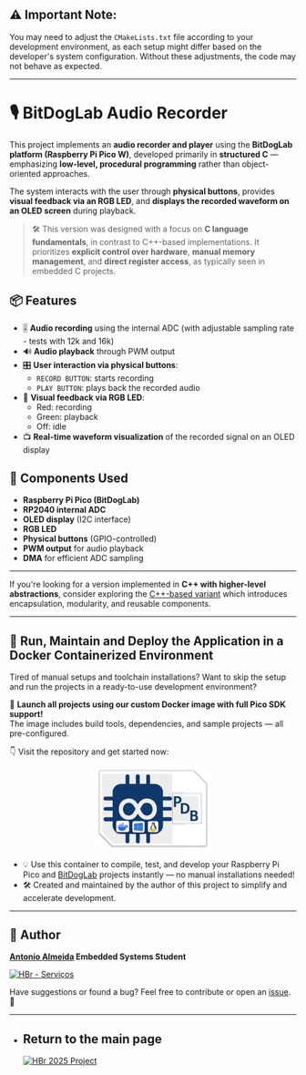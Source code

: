 ## ⚠️ Important Note:
You may need to adjust the `CMakeLists.txt` file according to your development environment, as each setup might differ based on the developer's system configuration. Without these adjustments, the code may not behave as expected.

---

# 🎙️ BitDogLab Audio Recorder

This project implements an **audio recorder and player** using the **BitDogLab platform (Raspberry Pi Pico W)**, developed primarily in **structured C** — emphasizing **low-level, procedural programming** rather than object-oriented approaches.

The system interacts with the user through **physical buttons**, provides **visual feedback via an RGB LED**, and **displays the recorded waveform on an OLED screen** during playback.

> 🛠️ This version was designed with a focus on **C language fundamentals**, in contrast to C++-based implementations. It prioritizes **explicit control over hardware**, **manual memory management**, and **direct register access**, as typically seen in embedded C projects.

## 📦 Features

- 🎚️ **Audio recording** using the internal ADC (with adjustable sampling rate - tests with 12k and 16k)
- 🔊 **Audio playback** through PWM output
- 🎛️ **User interaction via physical buttons**:
  - `RECORD BUTTON`: starts recording
  - `PLAY BUTTON`: plays back the recorded audio
- 🌈 **Visual feedback via RGB LED**:
  - Red: recording
  - Green: playback
  - Off: idle
- 📺 **Real-time waveform visualization** of the recorded signal on an OLED display

## 🧰 Components Used

- **Raspberry Pi Pico (BitDogLab)**
- **RP2040 internal ADC**
- **OLED display** (I2C interface)
- **RGB LED**
- **Physical buttons** (GPIO-controlled)
- **PWM output** for audio playback
- **DMA** for efficient ADC sampling

---

If you're looking for a version implemented in **C++ with higher-level abstractions**, consider exploring the [C++-based variant]([#](https://github.com/alfecjo/picodevfirmware/tree/main/project013/synthesize_audio_plus_plus__copyright)) which introduces encapsulation, modularity, and reusable components.

---

## 🐳 Run, Maintain and Deploy the Application in a Docker Containerized Environment

Tired of manual setups and toolchain installations? Want to skip the setup and run the projects in a ready-to-use development environment?

🚀 **Launch all projects using our custom Docker image with full Pico SDK support!**  
The image includes build tools, dependencies, and sample projects — all pre-configured.

👇 Visit the repository and get started now:  

<p align="center">
  <a href="https://github.com/alfecjo/rp2040-container">
    <img src="https://github.com/alfecjo/antonio_almeida_embarcatech_HBr_2025/raw/main/picodevbox.png" alt="PicoDevBox" width="200"/>
  </a>
</p>

- 💡 Use this container to compile, test, and develop your Raspberry Pi Pico and [BitDogLab](https://github.com/BitDogLab/BitDogLab) projects instantly — no manual installations needed!
- 🛠️ Created and maintained by the author of this project to simplify and accelerate development.

---

## 👤 Author
**[Antonio Almeida](https://alfecjo.github.io/) Embedded Systems Student**

[![HBr - Serviços](https://github.com/alfecjo/picodevfirmware/blob/main/project000/antonio_almeida_embarcatech_HBr_2025_fase_1/hbr.jpg)](https://hardware.org.br/servicos/)

Have suggestions or found a bug?
Feel free to contribute or open an [issue](https://github.com/alfecjo/antonio_almeida_embarcatech_HBr_2025/issues). 🚀

---

- ## Return to the main page
  [![HBr 2025 Project](https://img.shields.io/badge/HBr_2025_Project-000000?style=for-the-badge&logo=github&logoColor=white)](https://github.com/alfecjo/antonio_almeida_embarcatech_HBr_2025)
